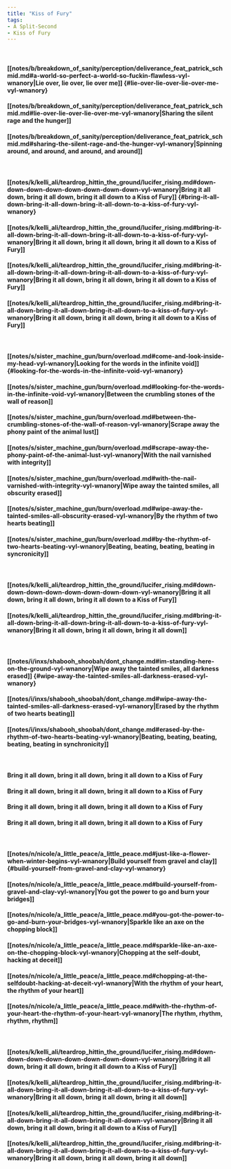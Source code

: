 ```yaml
---
title: "Kiss of Fury"
tags:
- A Split-Second
- Kiss of Fury
---
```

&nbsp;
#### [[notes/b/breakdown_of_sanity/perception/deliverance_feat_patrick_schmid.md#a-world-so-perfect-a-world-so-fuckin-flawless-vyl-wnanory|Lie over, lie over, lie over me]] {#lie-over-lie-over-lie-over-me-vyl-wnanory}
#### [[notes/b/breakdown_of_sanity/perception/deliverance_feat_patrick_schmid.md#lie-over-lie-over-lie-over-me-vyl-wnanory|Sharing the silent rage and the hunger]]
#### [[notes/b/breakdown_of_sanity/perception/deliverance_feat_patrick_schmid.md#sharing-the-silent-rage-and-the-hunger-vyl-wnanory|Spinning around, and around, and around, and around]]
&nbsp;
#### [[notes/k/kelli_ali/teardrop_hittin_the_ground/lucifer_rising.md#down-down-down-down-down-down-down-down-vyl-wnanory|Bring it all down, bring it all down, bring it all down to a Kiss of Fury]] {#bring-it-all-down-bring-it-all-down-bring-it-all-down-to-a-kiss-of-fury-vyl-wnanory}
#### [[notes/k/kelli_ali/teardrop_hittin_the_ground/lucifer_rising.md#bring-it-all-down-bring-it-all-down-bring-it-all-down-to-a-kiss-of-fury-vyl-wnanory|Bring it all down, bring it all down, bring it all down to a Kiss of Fury]]
#### [[notes/k/kelli_ali/teardrop_hittin_the_ground/lucifer_rising.md#bring-it-all-down-bring-it-all-down-bring-it-all-down-to-a-kiss-of-fury-vyl-wnanory|Bring it all down, bring it all down, bring it all down to a Kiss of Fury]]
#### [[notes/k/kelli_ali/teardrop_hittin_the_ground/lucifer_rising.md#bring-it-all-down-bring-it-all-down-bring-it-all-down-to-a-kiss-of-fury-vyl-wnanory|Bring it all down, bring it all down, bring it all down to a Kiss of Fury]]
&nbsp;
#### [[notes/s/sister_machine_gun/burn/overload.md#come-and-look-inside-my-head-vyl-wnanory|Looking for the words in the infinite void]] {#looking-for-the-words-in-the-infinite-void-vyl-wnanory}
#### [[notes/s/sister_machine_gun/burn/overload.md#looking-for-the-words-in-the-infinite-void-vyl-wnanory|Between the crumbling stones of the wall of reason]]
#### [[notes/s/sister_machine_gun/burn/overload.md#between-the-crumbling-stones-of-the-wall-of-reason-vyl-wnanory|Scrape away the phony paint of the animal lust]]
#### [[notes/s/sister_machine_gun/burn/overload.md#scrape-away-the-phony-paint-of-the-animal-lust-vyl-wnanory|With the nail varnished with integrity]]
#### [[notes/s/sister_machine_gun/burn/overload.md#with-the-nail-varnished-with-integrity-vyl-wnanory|Wipe away the tainted smiles, all obscurity erased]]
#### [[notes/s/sister_machine_gun/burn/overload.md#wipe-away-the-tainted-smiles-all-obscurity-erased-vyl-wnanory|By the rhythm of two hearts beating]]
#### [[notes/s/sister_machine_gun/burn/overload.md#by-the-rhythm-of-two-hearts-beating-vyl-wnanory|Beating, beating, beating, beating in syncronicity]]
&nbsp;
#### [[notes/k/kelli_ali/teardrop_hittin_the_ground/lucifer_rising.md#down-down-down-down-down-down-down-down-vyl-wnanory|Bring it all down, bring it all down, bring it all down to a Kiss of Fury]]
#### [[notes/k/kelli_ali/teardrop_hittin_the_ground/lucifer_rising.md#bring-it-all-down-bring-it-all-down-bring-it-all-down-to-a-kiss-of-fury-vyl-wnanory|Bring it all down, bring it all down, bring it all down]]
&nbsp;
#### [[notes/i/inxs/shabooh_shoobah/dont_change.md#im-standing-here-on-the-ground-vyl-wnanory|Wipe away the tainted smiles, all darkness erased]] {#wipe-away-the-tainted-smiles-all-darkness-erased-vyl-wnanory}
#### [[notes/i/inxs/shabooh_shoobah/dont_change.md#wipe-away-the-tainted-smiles-all-darkness-erased-vyl-wnanory|Erased by the rhythm of two hearts beating]]
#### [[notes/i/inxs/shabooh_shoobah/dont_change.md#erased-by-the-rhythm-of-two-hearts-beating-vyl-wnanory|Beating, beating, beating, beating, beating in synchronicity]]
&nbsp;
#### Bring it all down, bring it all down, bring it all down to a Kiss of Fury
#### Bring it all down, bring it all down, bring it all down to a Kiss of Fury
#### Bring it all down, bring it all down, bring it all down to a Kiss of Fury
#### Bring it all down, bring it all down, bring it all down to a Kiss of Fury
&nbsp;
#### [[notes/n/nicole/a_little_peace/a_little_peace.md#just-like-a-flower-when-winter-begins-vyl-wnanory|Build yourself from gravel and clay]] {#build-yourself-from-gravel-and-clay-vyl-wnanory}
#### [[notes/n/nicole/a_little_peace/a_little_peace.md#build-yourself-from-gravel-and-clay-vyl-wnanory|You got the power to go and burn your bridges]]
#### [[notes/n/nicole/a_little_peace/a_little_peace.md#you-got-the-power-to-go-and-burn-your-bridges-vyl-wnanory|Sparkle like an axe on the chopping block]]
#### [[notes/n/nicole/a_little_peace/a_little_peace.md#sparkle-like-an-axe-on-the-chopping-block-vyl-wnanory|Chopping at the self-doubt, hacking at deceit]]
#### [[notes/n/nicole/a_little_peace/a_little_peace.md#chopping-at-the-selfdoubt-hacking-at-deceit-vyl-wnanory|With the rhythm of your heart, the rhythm of your heart]]
#### [[notes/n/nicole/a_little_peace/a_little_peace.md#with-the-rhythm-of-your-heart-the-rhythm-of-your-heart-vyl-wnanory|The rhythm, rhythm, rhythm, rhythm]]
&nbsp;
#### [[notes/k/kelli_ali/teardrop_hittin_the_ground/lucifer_rising.md#down-down-down-down-down-down-down-down-vyl-wnanory|Bring it all down, bring it all down, bring it all down to a Kiss of Fury]]
#### [[notes/k/kelli_ali/teardrop_hittin_the_ground/lucifer_rising.md#bring-it-all-down-bring-it-all-down-bring-it-all-down-to-a-kiss-of-fury-vyl-wnanory|Bring it all down, bring it all down, bring it all down]]
#### [[notes/k/kelli_ali/teardrop_hittin_the_ground/lucifer_rising.md#bring-it-all-down-bring-it-all-down-bring-it-all-down-vyl-wnanory|Bring it all down, bring it all down, bring it all down to a Kiss of Fury]]
#### [[notes/k/kelli_ali/teardrop_hittin_the_ground/lucifer_rising.md#bring-it-all-down-bring-it-all-down-bring-it-all-down-to-a-kiss-of-fury-vyl-wnanory|Bring it all down, bring it all down, bring it all down]]
